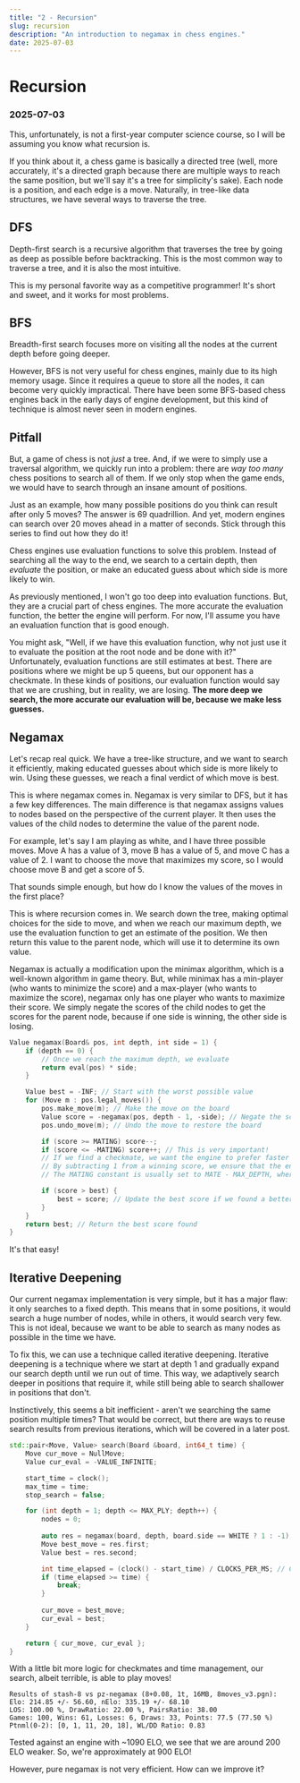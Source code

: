 ```yaml
---
title: "2 - Recursion"
slug: recursion
description: "An introduction to negamax in chess engines."
date: 2025-07-03
---
```


# Recursion
### 2025-07-03

This, unfortunately, is not a first-year computer science course, so I will be assuming you know what recursion is.

If you think about it, a chess game is basically a directed tree (well, more accurately, it's a directed graph because there are multiple ways to reach the same position, but we'll say it's a tree for simplicity's sake). Each node is a position, and each edge is a move. Naturally, in tree-like data structures, we have several ways to traverse the tree.

## DFS

Depth-first search is a recursive algorithm that traverses the tree by going as deep as possible before backtracking. This is the most common way to traverse a tree, and it is also the most intuitive.

This is my personal favorite way as a competitive programmer! It's short and sweet, and it works for most problems.

## BFS

Breadth-first search focuses more on visiting all the nodes at the current depth before going deeper.

However, BFS is not very useful for chess engines, mainly due to its high memory usage. Since it requires a queue to store all the nodes, it can become very quickly impractical. There have been some BFS-based chess engines back in the early days of engine development, but this kind of technique is almost never seen in modern engines.

## Pitfall

But, a game of chess is not *just* a tree. And, if we were to simply use a traversal algorithm, we quickly run into a problem: there are *way too many* chess positions to search all of them. If we only stop when the game ends, we would have to search through an insane amount of positions.

Just as an example, how many possible positions do you think can result after only 5 moves? The answer is 69 quadrillion. And yet, modern engines can search over 20 moves ahead in a matter of seconds. Stick through this series to find out how they do it!

Chess engines use evaluation functions to solve this problem. Instead of searching all the way to the end, we search to a certain depth, then *evaluate* the position, or make an educated guess about which side is more likely to win.

As previously mentioned, I won't go too deep into evaluation functions. But, they are a crucial part of chess engines. The more accurate the evaluation function, the better the engine will perform. For now, I'll assume you have an evaluation function that is good enough.

You might ask, "Well, if we have this evaluation function, why not just use it to evaluate the position at the root node and be done with it?" Unfortunately, evaluation functions are still estimates at best. There are positions where we might be up 5 queens, but our opponent has a checkmate. In these kinds of positions, our evaluation function would say that we are crushing, but in reality, we are losing. **The more deep we search, the more accurate our evaluation will be, because we make less guesses.**

## Negamax

Let's recap real quick. We have a tree-like structure, and we want to search it efficiently, making educated guesses about which side is more likely to win. Using these guesses, we reach a final verdict of which move is best.

This is where negamax comes in. Negamax is very similar to DFS, but it has a few key differences. The main difference is that negamax assigns values to nodes based on the perspective of the current player. It then uses the values of the child nodes to determine the value of the parent node.

For example, let's say I am playing as white, and I have three possible moves. Move A has a value of 3, move B has a value of 5, and move C has a value of 2. I want to choose the move that maximizes my score, so I would choose move B and get a score of 5.

That sounds simple enough, but how do I know the values of the moves in the first place?

This is where recursion comes in. We search down the tree, making optimal choices for the side to move, and when we reach our maximum depth, we use the evaluation function to get an estimate of the position. We then return this value to the parent node, which will use it to determine its own value.

Negamax is actually a modification upon the minimax algorithm, which is a well-known algorithm in game theory. But, while minimax has a min-player (who wants to minimize the score) and a max-player (who wants to maximize the score), negamax only has one player who wants to maximize their score. We simply negate the scores of the child nodes to get the scores for the parent node, because if one side is winning, the other side is losing.

```cpp
Value negamax(Board& pos, int depth, int side = 1) {
	if (depth == 0) {
		// Once we reach the maximum depth, we evaluate
		return eval(pos) * side;
	}

	Value best = -INF; // Start with the worst possible value
	for (Move m : pos.legal_moves()) {
		pos.make_move(m); // Make the move on the board
		Value score = -negamax(pos, depth - 1, -side); // Negate the score for our perspective
		pos.undo_move(m); // Undo the move to restore the board

		if (score >= MATING) score--;
		if (score <= -MATING) score++; // This is very important!
		// If we find a checkmate, we want the engine to prefer faster mates.
		// By subtracting 1 from a winning score, we ensure that the engine prefers mates in fewer moves (or tries to survive as long as possible).
		// The MATING constant is usually set to MATE - MAX_DEPTH, where MATE is a large constant like 30000.

		if (score > best) {
			best = score; // Update the best score if we found a better one
		}
	}
	return best; // Return the best score found
}
```

It's that easy!

## Iterative Deepening

Our current negamax implementation is very simple, but it has a major flaw: it only searches to a fixed depth. This means that in some positions, it would search a huge number of nodes, while in others, it would search very few. This is not ideal, because we want to be able to search as many nodes as possible in the time we have.

To fix this, we can use a technique called iterative deepening. Iterative deepening is a technique where we start at depth 1 and gradually expand our search depth until we run out of time. This way, we adaptively search deeper in positions that require it, while still being able to search shallower in positions that don't.

Instinctively, this seems a bit inefficient - aren't we searching the same position multiple times? That would be correct, but there are ways to reuse search results from previous iterations, which will be covered in a later post.

```cpp
std::pair<Move, Value> search(Board &board, int64_t time) {
	Move cur_move = NullMove;
	Value cur_eval = -VALUE_INFINITE;

	start_time = clock();
	max_time = time;
	stop_search = false;

	for (int depth = 1; depth <= MAX_PLY; depth++) {
		nodes = 0;
		
		auto res = negamax(board, depth, board.side == WHITE ? 1 : -1);
		Move best_move = res.first;
		Value best = res.second;

		int time_elapsed = (clock() - start_time) / CLOCKS_PER_MS; // Custom macro to get time in milliseconds
		if (time_elapsed >= time) {
			break;
		}
		
		cur_move = best_move;
		cur_eval = best;
	}

	return { cur_move, cur_eval };
}
```

With a little bit more logic for checkmates and time management, our search, albeit terrible, is able to play moves!

```
Results of stash-8 vs pz-negamax (8+0.08, 1t, 16MB, 8moves_v3.pgn):
Elo: 214.85 +/- 56.60, nElo: 335.19 +/- 68.10
LOS: 100.00 %, DrawRatio: 22.00 %, PairsRatio: 38.00
Games: 100, Wins: 61, Losses: 6, Draws: 33, Points: 77.5 (77.50 %)
Ptnml(0-2): [0, 1, 11, 20, 18], WL/DD Ratio: 0.83
```

Tested against an engine with ~1090 ELO, we see that we are around 200 ELO weaker. So, we're approximately at 900 ELO!

However, pure negamax is not very efficient. How can we improve it?
